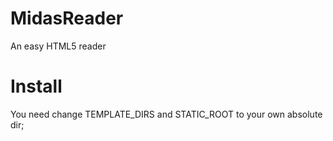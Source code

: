 MidasReader
===========

An easy HTML5 reader


Install
===========
You need change TEMPLATE_DIRS and STATIC_ROOT to your own absolute dir;